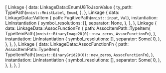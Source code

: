 [
    Linkage {
        data: LinkageData::EnumU8ToJsonValue {
            ty_path: TypePath(`mnist::MnistLabel`, `Enum`),
        },
    },
    Linkage {
        data: LinkageData::ValItem {
            path: FugitivePath(`mnist::input`, `Val`),
            instantiation: LinInstantiation {
                symbol_resolutions: [],
                separator: None,
            },
        },
    },
    Linkage {
        data: LinkageData::AssocFunctionFn {
            path: AssocItemPath::TypeItem(
                TypeItemPath(`(mnist::BinaryImage28(0)::new_zeros`, `AssocFunctionFn`),
            ),
            instantiation: LinInstantiation {
                symbol_resolutions: [],
                separator: Some(
                    0,
                ),
            },
        },
    },
    Linkage {
        data: LinkageData::AssocFunctionFn {
            path: AssocItemPath::TypeItem(
                TypeItemPath(`(mnist::BinaryGrid28(0)::new_zeros`, `AssocFunctionFn`),
            ),
            instantiation: LinInstantiation {
                symbol_resolutions: [],
                separator: Some(
                    0,
                ),
            },
        },
    },
]